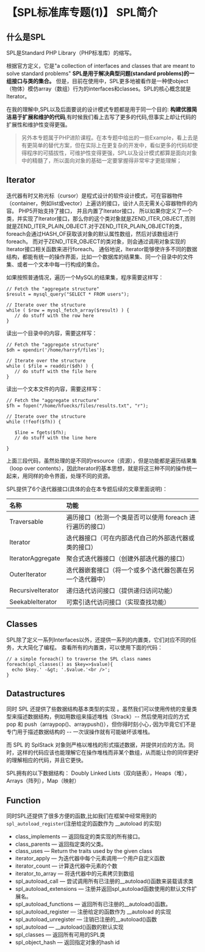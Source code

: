 # 【SPL标准库专题(1)】 SPL简介


## 什么是SPL

SPL是Standard PHP Library（PHP标准库）的缩写。

根据官方定义，它是"a collection of interfaces and classes that are meant to solve standard problems" **SPL是用于解决典型问题(standard problems)的一组接口与类的集合。** 但是，目前在使用中，SPL更多地被看作是一种使object（物体）模仿array（数组）行为的interfaces和classes。SPL的核心概念就是Iterator。

在我的理解中,SPL以及后面要说的设计模式专题都是用于同一个目的: **构建优雅简洁易于扩展和维护的代码**,有时候我们看上去写了更多的代码,但事实上却让代码的扩展性和维护性变得更强。

> 另外本专题属于PHP进阶课程。在本专题中给出的一些Example，看上去是有更简单的替代方案，但在实际上在更复杂的开发中，看似更多的代码却使得程序的可插拔性，可维护性变得更强，SPL以及设计模式都算是面向对象中的精髓了，所以面向对象的基础一定要掌握得非常牢才更能理解；


## Iterator

迭代器有时又称光标（cursor）是程式设计的软件设计模式，可在容器物件（container，例如list或vector）上遍访的接口，设计人员无需关心容器物件的内容。
PHP5开始支持了接口， 并且内置了Iterator接口， 所以如果你定义了一个类，并实现了Iterator接口，那么你的这个类对象就是ZEND_ITER_OBJECT,否则就是ZEND_ITER_PLAIN_OBJECT.对于ZEND_ITER_PLAIN_OBJECT的类，foreach会通过HASH_OF获取该对象的默认属性数组，然后对该数组进行foreach。
而对于ZEND_ITER_OBJECT的类对象，则会通过调用对象实现的Iterator接口相关函数来进行foreach。
通俗地说，Iterator能够使许多不同的数据结构，都能有统一的操作界面，比如一个数据库的结果集、同一个目录中的文件集、或者一个文本中每一行构成的集合。

如果按照普通情况，遍历一个MySQL的结果集，程序需要这样写：

```
// Fetch the "aggregate structure"
$result = mysql_query("SELECT * FROM users");

// Iterate over the structure
while ( $row = mysql_fetch_array($result) ) {
   // do stuff with the row here
}
```

读出一个目录中的内容，需要这样写：

```
// Fetch the "aggregate structure"
$dh = opendir('/home/harryf/files');

// Iterate over the structure
while ( $file = readdir($dh) ) {
   // do stuff with the file here
}
```

读出一个文本文件的内容，需要这样写：

```
// Fetch the "aggregate structure"
$fh = fopen("/home/hfuecks/files/results.txt", "r");

// Iterate over the structure
while (!feof($fh)) {

   $line = fgets($fh);
   // do stuff with the line here

}
```

上面三段代码，虽然处理的是不同的resource（资源），但是功能都是遍历结果集（loop over contents），因此Iterator的基本思想，就是将这三种不同的操作统一起来，用同样的命令界面，处理不同的资源。

SPL提供了6个迭代器接口(具体的会在本专题后续的文章里面说明)：

|      名称   | 功能    |
| :--------   | :-----  |
| Traversable  |  遍历接口（检测一个类是否可以使用 foreach 进行遍历的接口） |
| Iterator  |  迭代器接口（可在内部迭代自己的外部迭代器或类的接口） |
| IteratorAggregate |  聚合式迭代器接口（创建外部迭代器的接口） |
| OuterIterator|  迭代器嵌套接口（将一个或多个迭代器包裹在另一个迭代器中） |
| RecursiveIterator | 递归迭代访问接口（提供递归访问功能） |
| SeekableIterator  | 可索引迭代访问接口（实现查找功能） |

## Classes

SPL除了定义一系列Interfaces以外，还提供一系列的内置类，它们对应不同的任务，大大简化了编程。
查看所有的内置类，可以使用下面的代码：

```
// a simple foreach() to traverse the SPL class names
foreach(spl_classes() as $key=>$value){
  echo $key.' -&gt; '.$value.'<br />';
}
```

## Datastructures

同时 SPL 还提供了些数据结构基本类型的实现 。虽然我们可以使用传统的变量类型来描述数据结构，例如用数组来描述堆栈（Strack）-- 然后使用对应的方式 pop 和 push（arraypop()、arraypush()），但你得时刻小心，·因为毕竟它们不是专门用于描述数据结构的 -- 一次误操作就有可能破坏该堆栈。

而 SPL 的 SplStack 对象则严格以堆栈的形式描述数据，并提供对应的方法。同时，这样的代码应该也能理解它在操作堆栈而非某个数组，从而能让你的同伴更好的理解相应的代码，并且它更快。

SPL拥有的以下数据结构：
Doubly Linked Lists（双向链表），Heaps（堆），Arrays（阵列），Map（映射）

## Function

同时SPL还提供了很多方便的函数,比如我们在框架中经常用到的`spl_autoload_register`(注册给定的函数作为 __autoload 的实现)

- class_implements — 返回指定的类实现的所有接口。
- class_parents — 返回指定类的父类。
- class_uses — Return the traits used by the given class
- iterator_apply — 为迭代器中每个元素调用一个用户自定义函数
- iterator_count — 计算迭代器中元素的个数
- iterator_to_array — 将迭代器中的元素拷贝到数组
- spl_autoload_call — 尝试调用所有已注册的__autoload()函数来装载请求类
- spl_autoload_extensions — 注册并返回spl_autoload函数使用的默认文件扩展名。
- spl_autoload_functions — 返回所有已注册的__autoload()函数。
- spl_autoload_register — 注册给定的函数作为 __autoload 的实现
- spl_autoload_unregister — 注销已注册的__autoload()函数
- spl_autoload — __autoload()函数的默认实现
- spl_classes — 返回所有可用的SPL类
- spl_object_hash — 返回指定对象的hash id


